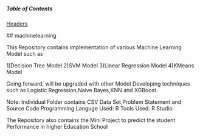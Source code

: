 ##### Table of Contents  
[Headers](#machinelearning)  

<a name="headers"/>
## machinelearning

This Repository contains implementation of various Machine Learning Model such as 

1)Decision Tree Model
2)SVM Model
3)Linear Regression Model
4)KMeans Model

Going forward,
will be upgraded with other Model Developing techniques such as Logistic Regression,Naive Bayes,KNN and XGBoost.

Note:
Individual Folder contains CSV Data Set,Problem Statement and Source Code
Programming Languge Used: R
Tools Used: R Studio

The Repository also contains the Mini Project to predict the student Performance in higher Education School
